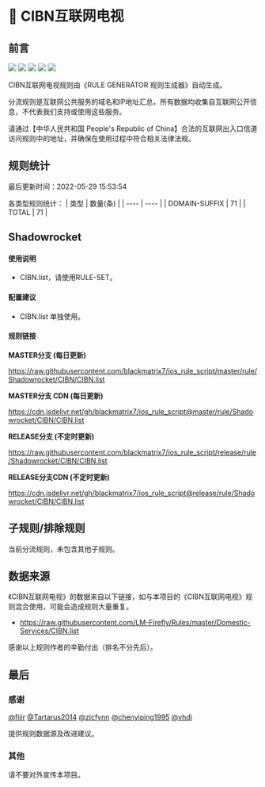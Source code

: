 # 🧸 CIBN互联网电视

## 前言

![](https://shields.io/badge/-移除重复规则-ff69b4) ![](https://shields.io/badge/-DOMAIN与DOMAIN--SUFFIX合并-green) ![](https://shields.io/badge/-DOMAIN--SUFFIX间合并-critical) ![](https://shields.io/badge/-DOMAIN--SUFFIX与DOMAIN--KEYWORD合并-blue) ![](https://shields.io/badge/-IP--CIDR(6)合并-blueviolet) 

CIBN互联网电视规则由《RULE GENERATOR 规则生成器》自动生成。

分流规则是互联网公共服务的域名和IP地址汇总，所有数据均收集自互联网公开信息，不代表我们支持或使用这些服务。

请通过【中华人民共和国 People's Republic of China】合法的互联网出入口信道访问规则中的地址，并确保在使用过程中符合相关法律法规。

## 规则统计

最后更新时间：2022-05-29 15:53:54

各类型规则统计：
| 类型 | 数量(条)  | 
| ---- | ----  |
| DOMAIN-SUFFIX | 71  | 
| TOTAL | 71  | 


## Shadowrocket 

#### 使用说明
- CIBN.list，请使用RULE-SET。

#### 配置建议
- CIBN.list 单独使用。

#### 规则链接
**MASTER分支 (每日更新)**

https://raw.githubusercontent.com/blackmatrix7/ios_rule_script/master/rule/Shadowrocket/CIBN/CIBN.list

**MASTER分支 CDN (每日更新)**

https://cdn.jsdelivr.net/gh/blackmatrix7/ios_rule_script@master/rule/Shadowrocket/CIBN/CIBN.list

**RELEASE分支 (不定时更新)**

https://raw.githubusercontent.com/blackmatrix7/ios_rule_script/release/rule/Shadowrocket/CIBN/CIBN.list

**RELEASE分支CDN (不定时更新)**

https://cdn.jsdelivr.net/gh/blackmatrix7/ios_rule_script@release/rule/Shadowrocket/CIBN/CIBN.list

## 子规则/排除规则


当前分流规则，未包含其他子规则。

## 数据来源

《CIBN互联网电视》的数据来自以下链接，如与本项目的《CIBN互联网电视》规则混合使用，可能会造成规则大量重复。

- https://raw.githubusercontent.com/LM-Firefly/Rules/master/Domestic-Services/CIBN.list


感谢以上规则作者的辛勤付出（排名不分先后）。

## 最后

### 感谢

[@fiiir](https://github.com/fiiir) [@Tartarus2014](https://github.com/Tartarus2014) [@zjcfynn](https://github.com/zjcfynn) [@chenyiping1995](https://github.com/chenyiping1995) [@vhdj](https://github.com/vhdj)

提供规则数据源及改进建议。

### 其他

请不要对外宣传本项目。